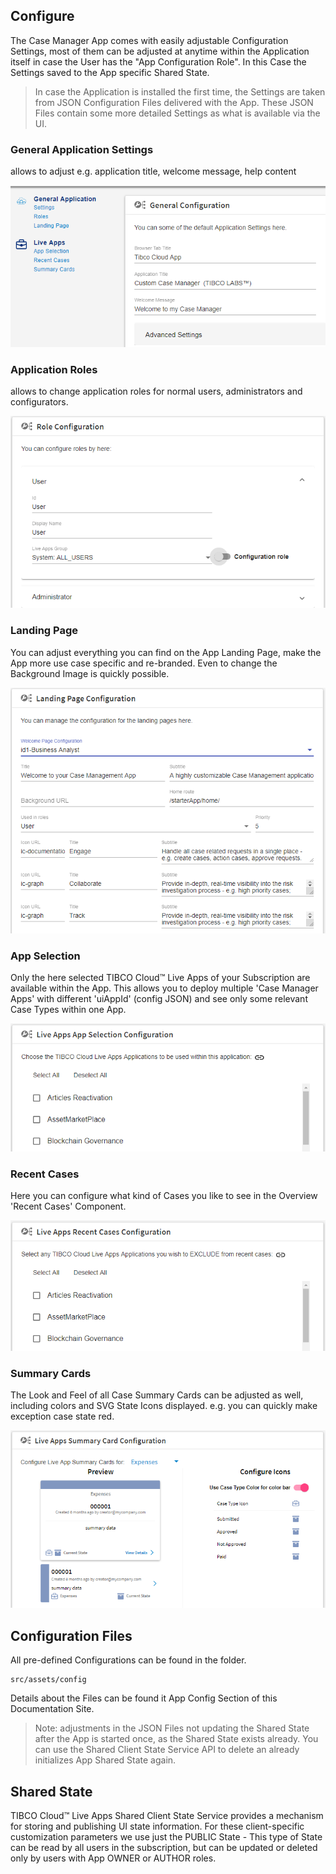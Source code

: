 ## Configure

The Case Manager App comes with easily adjustable Configuration Settings, most of them can be adjusted at anytime within the Application itself in case the User has the "App Configuration Role". In this Case the Settings saved to the App specific Shared State.

> In case the Application is installed the first time, the Settings are taken from JSON Configuration Files delivered with the App. These JSON Files contain some more detailed Settings as what is available via the UI.

### General Application Settings

allows to adjust e.g. application title, welcome message, help content

![](002-app-settings-overview.png)

### Application Roles

allows to change application roles for normal users, administrators and configurators.

![](002-app-settings-roles.png)

### Landing Page

You can adjust everything you can find on the App Landing Page, make the App more use case specific and re-branded. Even to change the Background Image is quickly possible.

![](002-app-settings-landing.png)

### App Selection

Only the here selected TIBCO Cloud™ Live Apps of your Subscription are available within the App. This allows you to deploy multiple 'Case Manager Apps' with different 'uiAppId' (config JSON) and see only some relevant Case Types within one App.

![](002-app-settings-apps.png)

### Recent Cases

Here you can configure what kind of Cases you like to see in the Overview 'Recent Cases' Component.

![](002-app-settings-recent.png)

### Summary Cards

The Look and Feel of all Case Summary Cards can be adjusted as well, including colors and SVG State Icons displayed. e.g. you can quickly make exception case state red.

![](002-app-settings-casecards.png)

## Configuration Files

All pre-defined Configurations can be found in the folder.

```
src/assets/config
```

Details about the Files can be found it App Config Section of this Documentation Site.

> Note: adjustments in the JSON Files not updating the Shared State after the App is started once, as the Shared State exists already. You can use the Shared Client State Service API to delete an already initializes App Shared State again.

## Shared State

TIBCO Cloud™ Live Apps Shared Client State Service provides a mechanism for storing and publishing UI state information. For these client-specific customization parameters we use just the PUBLIC State - This type of State can be read by all users in the subscription, but can be updated or deleted only by users with App OWNER or AUTHOR roles.
